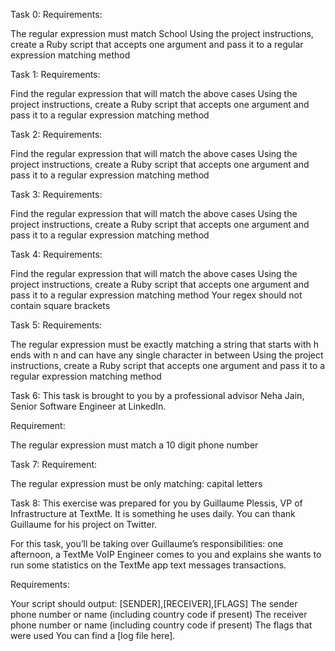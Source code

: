Task 0: Requirements:

The regular expression must match School
Using the project instructions, create a Ruby script that accepts one argument and pass it to a regular expression matching method

Task 1: Requirements:

Find the regular expression that will match the above cases
Using the project instructions, create a Ruby script that accepts one argument and pass it to a regular expression matching method

Task 2: Requirements:

Find the regular expression that will match the above cases
Using the project instructions, create a Ruby script that accepts one argument and pass it to a regular expression matching method

Task 3: Requirements:

Find the regular expression that will match the above cases
Using the project instructions, create a Ruby script that accepts one argument and pass it to a regular expression matching method

Task 4: Requirements:

Find the regular expression that will match the above cases
Using the project instructions, create a Ruby script that accepts one argument and pass it to a regular expression matching method
Your regex should not contain square brackets

Task 5: Requirements:

The regular expression must be exactly matching a string that starts with h ends with n and can have any single character in between
Using the project instructions, create a Ruby script that accepts one argument and pass it to a regular expression matching method

Task 6: This task is brought to you by a professional advisor Neha Jain, Senior Software Engineer at LinkedIn.

Requirement:

The regular expression must match a 10 digit phone number

Task 7: Requirement:

The regular expression must be only matching: capital letters

Task 8: This exercise was prepared for you by Guillaume Plessis, VP of Infrastructure at TextMe. It is something he uses daily. You can thank Guillaume for his project on Twitter.

For this task, you’ll be taking over Guillaume’s responsibilities: one afternoon, a TextMe VoIP Engineer comes to you and explains she wants to run some statistics on the TextMe app text messages transactions.

Requirements:

Your script should output: [SENDER],[RECEIVER],[FLAGS]
The sender phone number or name (including country code if present)
The receiver phone number or name (including country code if present)
The flags that were used
You can find a [log file here].
